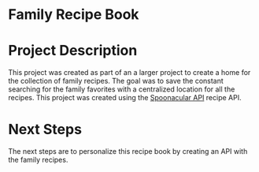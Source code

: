 # Family Recipe Book

# Project Description

This project was created as part of an a larger project to create a home for the collection of family recipes. The goal was to save the constant searching for the family favorites with a centralized location for all the recipes. This project was created using the [Spoonacular API](https://spoonacular.com/food-api) recipe API. 

# Next Steps

The next steps are to personalize this recipe book by creating an API with the family recipes.